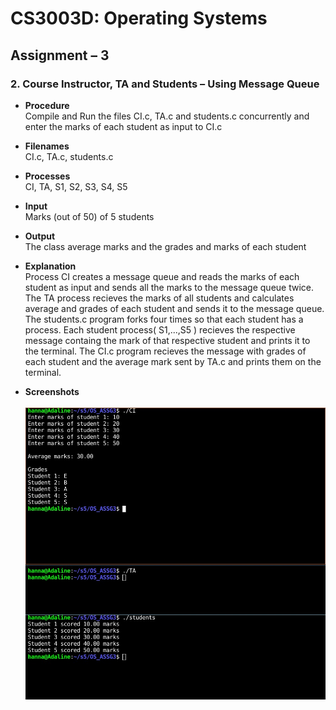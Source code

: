 # CS3003D: Operating Systems

## Assignment – 3

### 2. Course Instructor, TA and Students – Using Message Queue

- **Procedure**  
  Compile and Run the files CI.c, TA.c and students.c concurrently and enter the marks of each student as input to CI.c
- **Filenames**  
  CI.c, TA.c, students.c
- **Processes**  
  CI, TA, S1, S2, S3, S4, S5
- **Input**  
  Marks (out of 50) of 5 students
- **Output**  
  The class average marks and the grades and marks of each student
- **Explanation**  
  Process CI creates a message queue and reads the marks of each student as input and sends all the marks to the message queue twice. The TA process recieves the marks of all students and calculates average and grades of each student and sends it to the message queue. The students.c program forks four times so that each student has a process. Each student process( S1,...,S5 ) recieves the respective message containg the mark of that respective student and prints it to the terminal. The CI.c program recieves the message with grades of each student and the average mark sent by TA.c and prints them on the terminal.

- **Screenshots**  
  &nbsp;  
  ![Q2](/Q2/Q2.jpeg)
